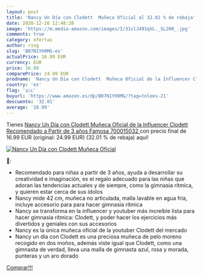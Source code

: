 ```yaml
---
layout: post
title: 'Nancy Un Día con Clodett  Muñeca Oficial al 32.01 % de rebaja'
date: 2020-12-26 12:48:28
image: 'https://m.media-amazon.com/images/I/31slJ491qVL._SL200_.jpg'
comments: true
category: ofertas
author: ring
slug: 'B07N1YH9MG-es'
actualPrice: 16.99 EUR
currency: EUR
price: 16.99
comparePrice: 24.99 EUR
prodname: 'Nancy Un Día con Clodett  Muñeca Oficial de la Influencer Clodett  Recomendado a Partir de 3 años  Famosa 700015032 '
country: 'es'
flag: '🇪🇸'
buyurl: 'https://www.amazon.es/dp/B07N1YH9MG/?tag=tolees-21'
descuento: '32.01'
average: '18.99'
---
```


Tienes [Nancy Un Día con Clodett  Muñeca Oficial de la Influencer Clodett  Recomendado a Partir de 3 años  Famosa 700015032 ](https://www.amazon.es/dp/B07N1YH9MG/?tag=tolees-21) con precio final de  16.99 EUR (original: 24.99 EUR) (32.01 %  de rebaja) aqui!

[![Nancy Un Día con Clodett  Muñeca Oficial](https://m.media-amazon.com/images/I/31slJ491qVL._SL200_.jpg)](https://www.amazon.es/dp/B07N1YH9MG/?tag=tolees-21)

🔎:

- Recomendado para niñas a partir de 3 años, ayuda a desarrollar su creatividad e imaginación, es el regalo adecuado para las niñas que adoran las tendencias actuales y de siempre, como la gimnasia rítmica, y quieren estar cerca de sus ídolos
- Nancy mide 42 cm, muñeca no articulada, malla lavable en agua fría, incluye accesorio para para hacer gimnasia rítmica
- Nancy se transforma en la influencer y youtuber más increíble lista para hacer gimnasia rítmica: Clodett, y poder hacer los ejercicios más divertidos y geniales con sus accesorios
- Nancy es la única muñeca oficial de la youtuber Clodett del mercado
- Nancy un día con Clodett es una preciosa muñeca de pelo moreno recogido en dos moños, además viste igual que Clodett, como una gimnasta de verdad, lleva una malla de gimnasta azul, rosa y morada, punteras y un aro dorado

[Comprar!!!](https://www.amazon.es/dp/B07N1YH9MG/?tag=tolees-21)

